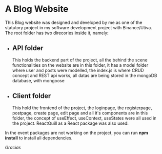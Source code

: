 <h1>A Blog Website</h1>
<p>This Blog website was designed and developed by me as one of the statutory project in my software development project with Binance/Utiva. The root folder has two direcories inside it, namely:
<ul>
<li><h2>API folder</h2>
<p>This holds the backend part of the project, all the behind the scene functionalities on the website are in this folder, it has a model folder where user and posts were modelled, the index.js is where CRUD concept and REST api works, all datas are being stored in the mongoDB database, with mongoose</p>
</li>
<li><h2>Client folder</h2>
<p>This hold the frontend of the project, the loginpage, the registerpage, postpage, create page, edit page and all it's components are in this folder, the concept of useEffect, useContext, useStates were all used in the project. ReactQuill as a React package was also used.</p>
</li>
</ul>

<p>In the event packages are not working on the project, you can run <b>npm install</b> to install all dependencies.</p>

<em>Gracias</em>
